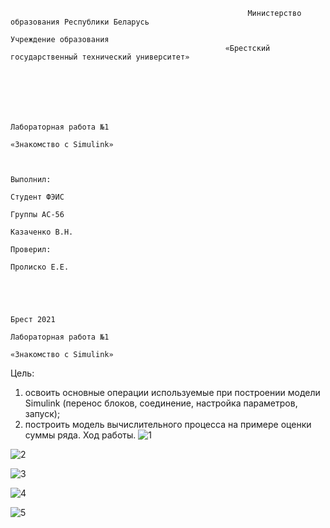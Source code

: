                                                          Министерство образования Республики Беларусь
                                                                    Учреждение образования
                                                    «Брестский государственный технический университет»






                                                                     Лабораторная работа №1
                                                                     «Знакомство с Simulink»


                                                                                                                                                       Выполнил:
                                                                                                                                                       Студент ФЭИС
                                                                                                                                                       Группы АС-56
                                                                                                                                                       Казаченко В.Н.
                                                                                                                                                       Проверил:
                                                                                                                                                       Пролиско Е.Е.




                                                                           Брест 2021
                                                                     Лабораторная работа №1
                                                                     «Знакомство с Simulink»
                                                                     
Цель:
1) освоить основные операции используемые при построении модели Simulink (перенос блоков, соединение, настройка параметров, запуск); 
2) построить модель вычислительного процесса на примере оценки суммы ряда.
Ход работы.
![1](https://user-images.githubusercontent.com/52170436/141770066-f6c2049d-5214-4bd2-a0d4-914c93a209d8.png)

![2](https://user-images.githubusercontent.com/52170436/141770117-838cc77f-a8ce-464b-ace6-02553eb1d557.png)

![3](https://user-images.githubusercontent.com/52170436/141770135-89a8701e-7bd9-4cfd-a5ef-3a54a686cf3b.png)

![4](https://user-images.githubusercontent.com/52170436/141770161-abbbb29b-b1f7-475f-8ef4-0ca0ba2b7c64.png)

![5](https://user-images.githubusercontent.com/52170436/141770183-6432255a-8724-4241-9823-ffadc5e059e7.png)
